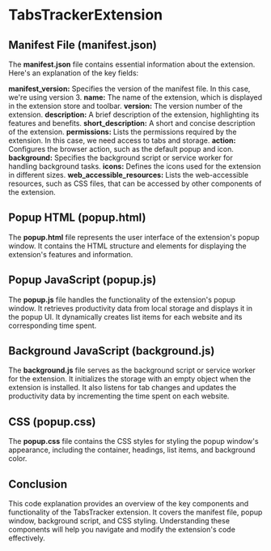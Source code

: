 # TabsTrackerExtension

## Manifest File (manifest.json)
The **manifest.json** file contains essential information about the extension. Here's an explanation of the key fields:

**manifest_version:** Specifies the version of the manifest file. In this case, we're using version 3.
**name:** The name of the extension, which is displayed in the extension store and toolbar.
**version:** The version number of the extension.
**description:** A brief description of the extension, highlighting its features and benefits.
**short_description:** A short and concise description of the extension.
**permissions:** Lists the permissions required by the extension. In this case, we need access to tabs and storage.
**action:** Configures the browser action, such as the default popup and icon.
**background:** Specifies the background script or service worker for handling background tasks.
**icons:** Defines the icons used for the extension in different sizes.
**web_accessible_resources:** Lists the web-accessible resources, such as CSS files, that can be accessed by other components of the extension.
## Popup HTML (popup.html)
The **popup.html** file represents the user interface of the extension's popup window. It contains the HTML structure and elements for displaying the extension's features and information.

## Popup JavaScript (popup.js)
The **popup.js** file handles the functionality of the extension's popup window. It retrieves productivity data from local storage and displays it in the popup UI. It dynamically creates list items for each website and its corresponding time spent.

## Background JavaScript (background.js)
The **background.js** file serves as the background script or service worker for the extension. It initializes the storage with an empty object when the extension is installed. It also listens for tab changes and updates the productivity data by incrementing the time spent on each website.

## CSS (popup.css)
The **popup.css** file contains the CSS styles for styling the popup window's appearance, including the container, headings, list items, and background color.

## Conclusion
This code explanation provides an overview of the key components and functionality of the TabsTracker extension. It covers the manifest file, popup window, background script, and CSS styling. Understanding these components will help you navigate and modify the extension's code effectively.
